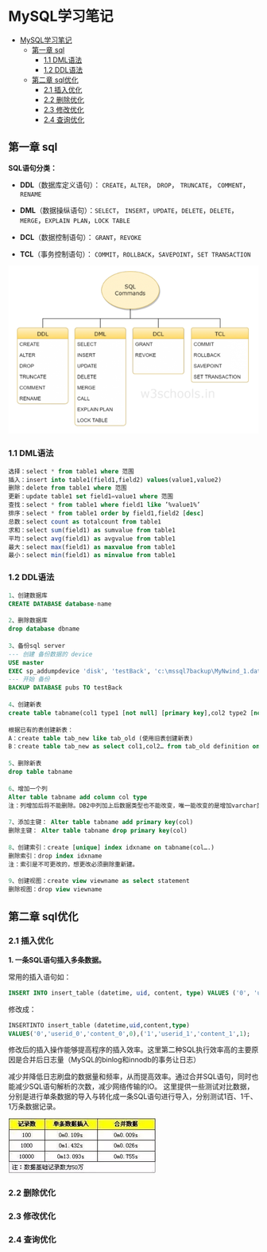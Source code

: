 # MySQL学习笔记

- [MySQL学习笔记](#mysql学习笔记)
  - [第一章 sql](#第一章-sql)
    - [1.1 DML语法](#11-dml语法)
    - [1.2 DDL语法](#12-ddl语法)
  - [第二章 sql优化](#第二章-sql优化)
    - [2.1 插入优化](#21-插入优化)
    - [2.2 删除优化](#22-删除优化)
    - [2.3 修改优化](#23-修改优化)
    - [2.4 查询优化](#24-查询优化)

## 第一章 sql

**SQL语句分类：**

- **DDL**（数据库定义语句）： `CREATE`，`ALTER`， `DROP`， `TRUNCATE`， `COMMENT`， `RENAME`

- **DML**（数据操纵语句）：`SELECT`， `INSERT`，`UPDATE`，`DELETE`，`DELETE`，`MERGE`，`EXPLAIN PLAN`，`LOCK TABLE`

- **DCL**（数据控制语句）： `GRANT`，`REVOKE`

- **TCL**（事务控制语句）： `COMMIT`，`ROLLBACK`，`SAVEPOINT`，`SET TRANSACTION`

![1573726522208](assets/1573726522208.png)

### 1.1 DML语法

```sql
选择：select * from table1 where 范围
插入：insert into table1(field1,field2) values(value1,value2)
删除：delete from table1 where 范围
更新：update table1 set field1=value1 where 范围
查找：select * from table1 where field1 like ’%value1%’
排序：select * from table1 order by field1,field2 [desc]
总数：select count as totalcount from table1
求和：select sum(field1) as sumvalue from table1
平均：select avg(field1) as avgvalue from table1
最大：select max(field1) as maxvalue from table1
最小：select min(field1) as minvalue from table1
```

### 1.2 DDL语法

````sql
1、创建数据库
CREATE DATABASE database-name

2、删除数据库
drop database dbname

3、备份sql server
--- 创建 备份数据的 device
USE master
EXEC sp_addumpdevice 'disk', 'testBack', 'c:\mssql7backup\MyNwind_1.dat'
--- 开始 备份
BACKUP DATABASE pubs TO testBack

4、创建新表
create table tabname(col1 type1 [not null] [primary key],col2 type2 [not null],..)

根据已有的表创建新表：
A：create table tab_new like tab_old (使用旧表创建新表)
B：create table tab_new as select col1,col2… from tab_old definition only

5、删除新表
drop table tabname

6、增加一个列
Alter table tabname add column col type
注：列增加后将不能删除。DB2中列加上后数据类型也不能改变，唯一能改变的是增加varchar类型的长度。

7、添加主键： Alter table tabname add primary key(col)
删除主键： Alter table tabname drop primary key(col)

8、创建索引：create [unique] index idxname on tabname(col….)
删除索引：drop index idxname
注：索引是不可更改的，想更改必须删除重新建。

9、创建视图：create view viewname as select statement
删除视图：drop view viewname
````

## 第二章 sql优化

### 2.1 插入优化

**1. 一条SQL语句插入多条数据。**

常用的插入语句如：

````sql
INSERT INTO insert_table (datetime, uid, content, type) VALUES ('0', 'userid_0', 'content_0', 0);INSERT INTO insert_table (datetime, uid, content, type) VALUES ('1', 'userid_1', 'content_1', 1);
````

修改成：

````sql
INSERTINTO insert_table (datetime,uid,content,type)
VALUES('0','userid_0','content_0',0),('1','userid_1','content_1',1);
````

修改后的插入操作能够提高程序的插入效率。这里第二种SQL执行效率高的主要原因是合并后日志量（MySQL的binlog和innodb的事务让日志）

减少并降低日志刷盘的数据量和频率，从而提高效率。通过合并SQL语句，同时也能减少SQL语句解析的次数，减少网络传输的IO。
这里提供一些测试对比数据，分别是进行单条数据的导入与转化成一条SQL语句进行导入，分别测试1百、1千、1万条数据记录。

![1573726930618](assets/1573726930618.png)

### 2.2 删除优化

### 2.3 修改优化

### 2.4 查询优化
